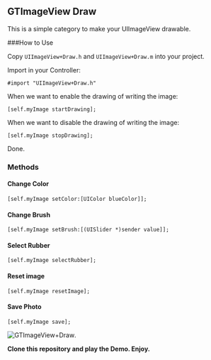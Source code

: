 ## GTImageView Draw

This is a simple category to make your UIImageView drawable.

###How to Use

Copy `UIImageView+Draw.h` and `UIImageView+Draw.m` into your project.

Import in your Controller:

```
#import "UIImageView+Draw.h"
```

When we want to enable the drawing of writing the image:
```
[self.myImage startDrawing];
```
When we want to disable the drawing of writing the image:
```
[self.myImage stopDrawing];
```

Done.

### Methods
#### Change Color

```
[self.myImage setColor:[UIColor blueColor]];    
```

#### Change Brush

```
[self.myImage setBrush:[(UISlider *)sender value]]; 
```

#### Select Rubber

```
[self.myImage selectRubber];
```

#### Reset image

```
[self.myImage resetImage];
```


#### Save Photo

```
[self.myImage save];
```

![GTImageView+Draw](https://copy.com/AyGPDxATAhB2).


**Clone this repository and play the Demo.
Enjoy.**
